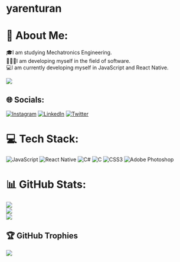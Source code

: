 # yarenturan
# 💫 About Me:
🎓I am studying Mechatronics Engineering.<br>👩🏼‍💻I am developing myself in the field of software.<br>💻I am currently developing myself in JavaScript and React Native.

[![](https://visitcount.itsvg.in/api?id=Yarenturan&icon=0&color=0)](https://visitcount.itsvg.in)


## 🌐 Socials:
[![Instagram](https://img.shields.io/badge/Instagram-%23E4405F.svg?logo=Instagram&logoColor=white)](https://instagram.com/@yarenntrnn) [![LinkedIn](https://img.shields.io/badge/LinkedIn-%230077B5.svg?logo=linkedin&logoColor=white)](https://linkedin.com/in/https://www.linkedin.com/in/yaren-turan-4a21bb229/) [![Twitter](https://img.shields.io/badge/Twitter-%231DA1F2.svg?logo=Twitter&logoColor=white)](https://twitter.com/https://twitter.com/yarenntrn) 

# 💻 Tech Stack:
![JavaScript](https://img.shields.io/badge/javascript-%23323330.svg?style=for-the-badge&logo=javascript&logoColor=%23F7DF1E) ![React Native](https://img.shields.io/badge/react_native-%2320232a.svg?style=for-the-badge&logo=react&logoColor=%2361DAFB) ![C#](https://img.shields.io/badge/c%23-%23239120.svg?style=for-the-badge&logo=c-sharp&logoColor=white) ![C](https://img.shields.io/badge/c-%2300599C.svg?style=for-the-badge&logo=c&logoColor=white) ![CSS3](https://img.shields.io/badge/css3-%231572B6.svg?style=for-the-badge&logo=css3&logoColor=white) ![Adobe Photoshop](https://img.shields.io/badge/adobephotoshop-%2331A8FF.svg?style=for-the-badge&logo=adobephotoshop&logoColor=white)
# 📊 GitHub Stats:
![](https://github-readme-stats.vercel.app/api?username=Yarenturan&theme=radical&hide_border=false&include_all_commits=false&count_private=false)<br/>
![](https://github-readme-streak-stats.herokuapp.com/?user=Yarenturan&theme=radical&hide_border=false)<br/>
![](https://github-readme-stats.vercel.app/api/top-langs/?username=Yarenturan&theme=radical&hide_border=false&include_all_commits=false&count_private=false&layout=compact)

## 🏆 GitHub Trophies
![](https://github-profile-trophy.vercel.app/?username=Yarenturan&theme=radical&no-frame=false&no-bg=false&margin-w=4)




<!-- Proudly created with GPRM ( https://gprm.itsvg.in ) -->
